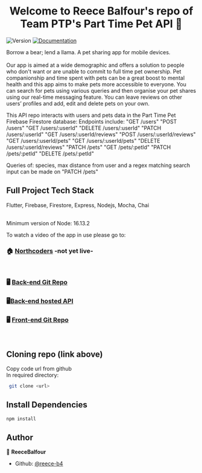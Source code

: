 <h1 align="center">Welcome to Reece Balfour's repo of Team PTP's Part Time Pet API 👋</h1>
<p>
  <img alt="Version" src="https://img.shields.io/badge/version-1.0.0-blue.svg?cacheSeconds=2592000" />
  <a href="https://github.com/northcoders/be-nc-news#readme" target="_blank">
    <img alt="Documentation" src="https://img.shields.io/badge/documentation-yes-brightgreen.svg" />
  </a>
</p>

Borrow a bear; lend a llama. A pet sharing app for mobile devices.
 <br>
 <br>
Our app is aimed at a wide demographic and offers a solution to 
people who don't want or are unable to commit to full time pet 
ownership. Pet companionship and time spent with pets can be a 
great boost to mental health and this app aims to make pets more 
accessible to everyone.
You can search for pets using various queries and then organise 
your pet shares using our real-time messaging feature. You can 
leave reviews on other users’ profiles and add, edit and delete pets 
on your own.

This API repo interacts with users and pets data in the Part Time Pet Firebase Firestore database:
Endpoints include:
"GET /users"
"POST /users"
"GET /users/:userId"
"DELETE /users/:userId"
"PATCH /users/:userId"
"GET /users/:userId/reviews"
"POST /users/:userId/reviews"
"GET /users/:userId/pets"
"GET /users/:userId/pets"
"DELETE /users/:userId/reviews"
"PATCH /pets"
"GET /pets/:petId"
"PATCH /pets/:petId"
"DELETE /pets/:petId"

Queries of:
species, max distance from user and a regex matching search input can be made on "PATCH /pets"


## Full Project Tech Stack
Flutter, Firebase, Firestore, Express, Nodejs, Mocha, Chai

<br>
Minimum version of Node: 16.13.2<br>

To watch a video of the app in use please go to:
### 🏠 [Northcoders](https://northcoders.com/projects/april-2022) -not yet live-
<br>

### 🖥️ [Back-end Git Repo](https://github.com/reece-b4/nc-project-api) 
### 🖥️[Back-end hosted API](https://nc-project-api.herokuapp.com/api/users)

### 🖥️ [Front-end Git Repo](https://github.com/reece-b4/nc_project)
 <br>

## Cloning repo (link above)
Copy code url from github <br>
In required directory:
```sh
 git clone <url>
```

## Install Dependencies
```sh
npm install
```

## Author

👤 **ReeceBalfour**

* Github: [@reece-b4](https://github.com/reece-b4)
